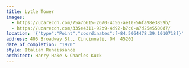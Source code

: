 ```yaml
---
title: Lytle Tower
images:
  - https://ucarecdn.com/75a7b615-2670-4c56-ae10-56fa98e3859b/
  - https://ucarecdn.com/335e4311-92b9-4d92-b7c0-a7d25e5500d7/
location: '{"type":"Point","coordinates":[-84.5064478,39.1010718]}'
address: 405 Broadway St., Cincinnati, OH  45202
date_of_completion: "1920"
style: Italian Renaissance
architect: Harry Hake & Charles Kuck
---
```

